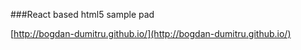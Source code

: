 ###React based html5 sample pad

[http://bogdan-dumitru.github.io/](http://bogdan-dumitru.github.io/)
